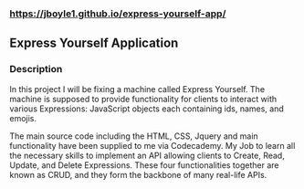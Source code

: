 ### https://jboyle1.github.io/express-yourself-app/
 
## Express Yourself Application 

### Description

In this project I will be fixing a machine called Express Yourself. The machine is supposed to provide functionality for clients to interact with various Expressions: JavaScript objects each containing ids, names, and emojis. 

The main source code including the HTML, CSS, Jquery and main functionality have been supplied to me via Codecademy. My Job to learn all the necessary skills to implement an API allowing clients to Create, Read, Update, and Delete Expressions. These four functionalities together are known as CRUD, and they form the backbone of many real-life APIs.